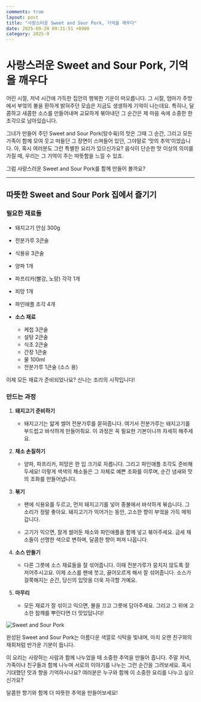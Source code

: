 ```yaml
---
comments: true
layout: post
title: "사랑스러운 Sweet and Sour Pork, 기억을 깨우다"
date: 2025-09-20 09:31:51 +0900
category: 2025-9
---
```


# 사랑스러운 Sweet and Sour Pork, 기억을 깨우다

어린 시절, 저녁 시간에 가득한 집안의 행복한 기운이 떠오릅니다. 그 시절, 엄마가 주방에서 부엌의 불을 환하게 밝혀주던 모습은 지금도 생생하게 기억이 나는데요. 특히나, 달콤하고 새콤한 소스를 만들어내며 교묘하게 볶아내던 그 순간은 제 마음 속에 소중한 한 조각으로 남아있습니다. 

그녀가 만들어 주던 Sweet and Sour Pork(탕수육)의 맛은 그때 그 순간, 그리고 모든 가족이 함께 모여 웃고 떠들던 그 장면이 스며들어 있던, 그야말로 ‘맛의 추억’이었습니다. 아, 혹시 여러분도 그런 특별한 요리가 있으신가요? 음식이 단순한 맛 이상의 의미를 가질 때, 우리는 그 기억이 주는 따뜻함을 느낄 수 있죠. 

그럼 사랑스러운 Sweet and Sour Pork를 함께 만들어 볼까요?

---

## 따뜻한 Sweet and Sour Pork 집에서 즐기기

### 필요한 재료들

- 돼지고기 안심 300g
- 전분가루 3큰술
- 식용유 3큰술

- 양파 1개
- 파프리카(빨강, 노랑) 각각 1개
- 피망 1개
- 파인애플 조각 4개

- **소스 재료**
  - 케첩 3큰술
  - 설탕 2큰술
  - 식초 2큰술
  - 간장 1큰술
  - 물 100ml
  - 전분가루 1큰술 (소스 용)

이제 모든 재료가 준비되었나요? 신나는 조리의 시작입니다!

### 만드는 과정

1. **돼지고기 준비하기**
   - 돼지고기는 얇게 썰어 전분가루를 묻혀줍니다. 여기서 전분가루는 돼지고기를 부드럽고 바삭하게 만들어줘요. 이 과정은 꼭 필요한 기본이니까 자세히 해주세요. 

2. **채소 손질하기**
   - 양파, 파프리카, 피망은 한 입 크기로 자릅니다. 그리고 파인애플 조각도 준비해두세요! 이렇게 색색의 채소들은 그 자체로 예쁜 조화를 이루며, 순간 냄새와 맛의 조화를 만들어냅니다.

3. **볶기**
   - 팬에 식용유를 두르고, 먼저 돼지고기를 넣어 중불에서 바삭하게 볶습니다. 그 소리가 정말 좋아요. 돼지고기가 익어가는 동안, 고소한 향이 부엌을 가득 메워갑니다. 

   - 고기가 익으면, 잘게 썰어둔 채소와 파인애플을 함께 넣고 볶아주세요. 금세 채소들이 선명한 색으로 변하며, 달콤한 향이 퍼져 나옵니다.

4. **소스 만들기**
   - 다른 그릇에 소스 재료들을 잘 섞어줍니다. 이때 전분가루가 뭉치지 않도록 잘 저어주시고요. 이제 소스를 팬에 붓고, 끓어오르게 해서 잘 섞어줍니다. 소스가 걸쭉해지는 순간, 당신의 입맛을 더욱 자극할 거예요.

5. **마무리**
   - 모든 재료가 잘 섞이고 익으면, 불을 끄고 그릇에 담아주세요. 그리고 그 위에 고소한 참깨를 뿌린다면 더 맛있답니다!

  

![Sweet and Sour Pork](https://www.themealdb.com/images/media/meals/1529442316.jpg)

완성된 Sweet and Sour Pork는 아름다운 색깔로 식탁을 빛내며, 마치 오랜 친구와의 재회처럼 반가운 기분이 듭니다. 

이 요리는 사랑하는 사람과 함께 나누었을 때 소중한 추억을 만들어 줍니다. 주말 저녁, 가족이나 친구들과 함께 나누며 서로의 이야기를 나누는 그런 순간을 그려보세요. 혹시 기대했던 맛과 향을 기억하시나요? 여러분은 누구와 함께 이 소중한 요리를 나누고 싶으신가요? 

달콤한 향기와 함께 더 따뜻한 추억을 만들어보세요!